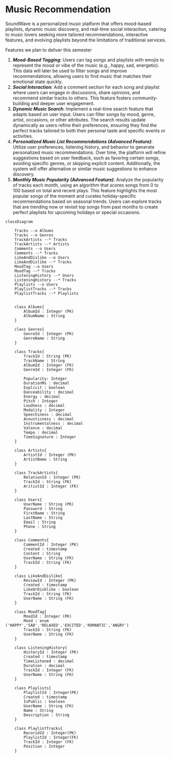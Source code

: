# Music Recommendation
SoundWave is a personalized music platform that offers mood-based playlists, dynamic music discovery, and real-time social interaction, catering to music lovers seeking more tailored recommendations, interactive features, and evolving playlists beyond the limitations of traditional services.
 
Features we plan to deliver this semester
1. ***Mood-Based Tagging***: Users can tag songs and playlists with emojis to represent the mood or vibe of the music (e.g., happy, sad, energetic). This data will later be used to filter songs and improve recommendations, allowing users to find music that matches their emotional state quickly.
2. ***Social Interaction***: Add a comment section for each song and playlist where users can engage in discussions, share opinions, and recommend similar tracks to others. This feature fosters community-building and deeper user engagement.
3. ***Dynamic Music Search***: Implement a real-time search feature that adapts based on user input. Users can filter songs by mood, genre, artist, occasions, or other attributes. The search results update dynamically as users refine their preferences, ensuring they find the perfect tracks tailored to both their personal taste and specific events or activities.
4. ***Personalized Music List Recommendations (Advanced Feature)***: Utilize user preferences, listening history, and behavior to generate personalized music recommendations. Over time, the platform will refine suggestions based on user feedback, such as favoring certain songs, avoiding specific genres, or skipping explicit content. Additionally, the system will offer alternative or similar music suggestions to enhance discovery.
5. ***Monthly Music Popularity (Advanced Feature)***: Analyze the popularity of tracks each month, using an algorithm that scores songs from 0 to 100 based on total and recent plays. This feature highlights the most popular songs of the moment and curates holiday-specific recommendations based on seasonal trends. Users can explore tracks that are trending now or revisit top songs from past months to create perfect playlists for upcoming holidays or special occasions.

```mermaid
classDiagram

    Tracks --o Albums
    Tracks --o Genres
    TrackArtists --* Tracks
    TrackArtists --* Artists
    Comments --o Users
    Comments --* Tracks
    LikeAndDislike --o Users
    LikeAndDislike --* Tracks
    MoodTag --o Users
    MoodTag --* Tracks
    ListeningHistory --* Users
    ListeningHistory --* Tracks
    Playlists --o Users
    PlaylistTracks --* Tracks
    PlaylistTracks --* Playlists


    class Albums{
        AlbumId : Integer (PK)
        AlbumName : String
    }

    class Genres{
        GenreId : Integer (PK)
        GenreName : String
    }
 
    class Tracks{
        TrackId : String (PK)
        TrackName : String
        AlbumId : Integer (FK)
        GenreId : Integer (FK)
        
        Popularity: Integer
        DurationMs : decimal
        Explicit : boolean
        Danceability : decimal
        Energy : decimal
        Pitch : Integer
        Loudness : decimal
        Modality : Integer
        Speechiness : decimal
        Acousticness : decimal
        Instrumentalness : decimal
        Valence : decimal
        Tempo : decimal
        TimeSignature : Integer
    }
    
    class Artists{
        ArtistId : Integer (PK)
        ArtistName : String
    }

    class TrackArtists{
        RelationId : Integer (PK)
        TrackId : String (FK)
        AritistId : Integer (FK)
    }

    class Users{
        UserName : String (PK)
        Password : String
        FirstName : String
        LastName : String
        Email : String
        Phone : String
    }

    class Comments{
        CommentId : Integer (PK)
        Created : timestamp
        Content : String
        UserName : String (FK)
        TrackId : String (FK)
    }

    class LikeAndDislike{
        ReviewId : Integer (PK)
        Created : timestamp
        LikeOrDisklike : boolean
        TrackId : String (FK)
        UserName : String (FK)
    }

    class MoodTag{
        MoodId : Integer (PK)
        Mood : enum ('HAPPY','SAD','RELAXED','EXCITED','ROMANTIC','ANGRY')
        TrackId : String (FK)
        UserName : String (FK)
    }

    class ListeningHistory{
        HistoryId : Integer (PK)
        Created : timestamp
        TimeListened : decimal
        Duration : decimal
        TrackId : Integer (FK)
        UserName : String (FK)
    }
 
    class Playlists{
        PlaylistId : Integer(PK)
        Created : timestamp
        IsPublic : boolean
        UserName : String (FK)
        Name : String
        Description : String
    }

    class PlaylistTracks{
        RecoridId : Integer(PK)
        PlaylistId : Integer(FK)
        TrackId : Integer (FK)
        Position : Integer
    }
    
    
```

